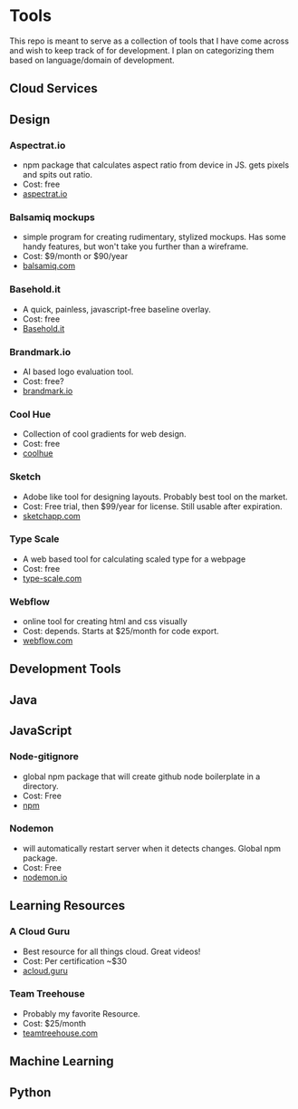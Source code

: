 # Tools

This repo is meant to serve as a collection of tools that I have come across and wish to keep track of for development. I plan on categorizing them based on language/domain of development.

## Cloud Services

## Design

### Aspectrat.io

- npm package that calculates aspect ratio from device in JS. gets pixels and spits out ratio.
- Cost: free
- [aspectrat.io](https://aspectrat.io)

### Balsamiq mockups

- simple program for creating rudimentary, stylized mockups. Has some handy features, but won't take you further than a wireframe.
- Cost: $9/month or $90/year
- [balsamiq.com](https://balsamiq.com)

### Basehold.it

- A quick, painless, javascript-free baseline overlay.
- Cost: free
- [Basehold.it](https://basehold.it/)

### Brandmark.io

- AI based logo evaluation tool.
- Cost: free?
- [brandmark.io](http://brandmark.io/logo-rank/)

### Cool Hue

- Collection of cool gradients for web design.
- Cost: free
- [coolhue](https://webkul.github.io/coolhue/)

### Sketch

- Adobe like tool for designing layouts. Probably best tool on the market.
- Cost: Free trial, then $99/year for license. Still usable after expiration.
- [sketchapp.com](https://www.sketchapp.com)

### Type Scale

- A web based tool for calculating scaled type for a webpage
- Cost: free
- [type-scale.com](http://type-scale.com/)

### Webflow

- online tool for creating html and css visually
- Cost: depends. Starts at $25/month for code export.
- [webflow.com](https://webflow.com/)

## Development Tools

## Java

## JavaScript

### Node-gitignore

- global npm package that will create github node boilerplate in a directory.
- Cost: Free
- [npm](https://www.npmjs.com/package/node-gitignore)

### Nodemon

- will automatically restart server when it detects changes. Global npm package.
- Cost: Free
- [nodemon.io](https://nodemon.io/)

## Learning Resources

### A Cloud Guru

- Best resource for all things cloud. Great videos!
- Cost: Per certification ~$30
- [acloud.guru](https://acloud.guru)

### Team Treehouse

- Probably my favorite Resource.
- Cost: $25/month
- [teamtreehouse.com](https://teamtreehouse.com)

## Machine Learning

## Python
